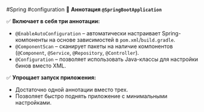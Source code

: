 #Spring #configuration
🔹 **Аннотация `@SpringBootApplication`**

✅ **Включает в себя три аннотации:**

- `@EnableAutoConfiguration` – автоматически настраивает Spring-компоненты на основе зависимостей в `pom.xml`/`build.gradle`.
- `@ComponentScan` – сканирует пакеты на наличие компонентов (`@Component`, `@Service`, `@Repository`, `@Controller`).
- `@Configuration` – позволяет использовать Java-классы для настройки бинов вместо XML.

✅ **Упрощает запуск приложения:**

- Достаточно одной аннотации вместо трех.
- Позволяет быстро поднять приложение с минимальными настройками.
